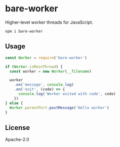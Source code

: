 # bare-worker

Higher-level worker threads for JavaScript.

```
npm i bare-worker
```

## Usage

``` js
const Worker = require('bare-worker')

if (Worker.isMainThread) {
  const worker = new Worker(__filename)

  worker
    .on('message', console.log)
    .on('exit', (code) => {
      console.log('Worker exited with code', code)
    })
} else {
  Worker.parentPort.postMessage('Hello worker')
}
```

## License

Apache-2.0
